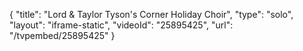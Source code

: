 {
    "title": "Lord & Taylor Tyson's Corner Holiday Choir",
    "type": "solo",
    "layout": "iframe-static",
    "videoId": "25895425",
    "url": "\/tvpembed\/25895425"
}